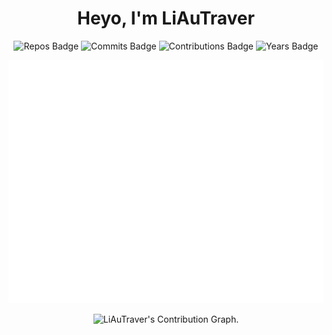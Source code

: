 <!-- <div align="center">
  <img src="./avatar.JPG" >
  <h1>LiAuTraver</h1>
</div> -->

<!-- <div align="center">
  You can find my website here
</br>
  https://...
</div> -->
<div align="center">
<h1>Heyo, I'm LiAuTraver</h1>
</div>
<div align="center">
<!--   <h2>📊 Statistics</h2> -->

![Repos Badge](https://badges.strrl.dev/repos/LiAuTraver) ![Commits Badge](https://badges.strrl.dev/commits/all/LiAuTraver) ![Contributions Badge](https://badges.strrl.dev/contributions/all/LiAuTraver) ![Years Badge](https://badges.strrl.dev/years/LiAuTraver)

![Metrics](./github-metrics.svg)

  <img height="295em" src="https://github-readme-activity-graph.vercel.app/graph?username=LiAuTraver" alt=" LiAuTraver's Contribution Graph.">
</div>
